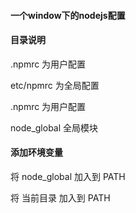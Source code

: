 #### 一个window下的nodejs配置

#### 目录说明

.npmrc 为用户配置

etc/npmrc 为全局配置

.npmrc 为用户配置

node_global 全局模块

#### 添加环境变量

将 node_global 加入到 PATH

将 当前目录 加入到 PATH
